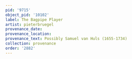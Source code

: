 ```yaml
---
pid: '9715'
object_pid: '10102'
label: The Bagpipe Player
artist: pieterbruegel
provenance_date:
provenance_location:
provenance_text: Possibly Samuel van Huls (1655-1734)
collection: provenance
order: '2882'
---
```

